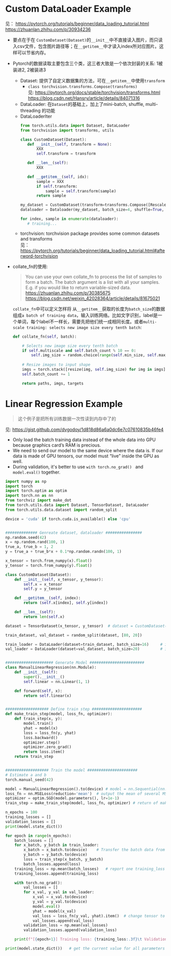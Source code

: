 # Custom DataLoader Example
见： https://pytorch.org/tutorials/beginner/data_loading_tutorial.html  
https://zhuanlan.zhihu.com/p/30934236  
* 要点在于在 `CustomDataset(Dataset)`的`__init__`中不直接读入图片，而只读入csv文件，包含图片路径等；在`__getitem__`中才读入index所对应图片。这样可以节省内存。  
* Pytorch的数据读取主要包含三个类，这三者大致是一个依次封装的关系: 1被装进2, 2被装进3
    * Dataset: 提供了自定义数据集的方法，可在`__getitem__`中使用`transform`
      * `class torchvision.transforms.Compose(transforms)`  
      见: https://pytorch.org/docs/stable/torchvision/transforms.html  
      https://blog.csdn.net/Hansry/article/details/84071316
    * DataLoader: 在`Dataset`的基础上，加上了mini-batch, shuffle, multi-threading 的功能
    * DataLoaderIter
      ```python
      from torch.utils.data import Dataset, DataLoader
      from torchvision import transforms, utils

      class CustomDataset(Dataset):
         def __init__(self, transform = None):
             XXX
             self.transform = transform

         def __len__(self):
             XXX

         def __getitem__(self, idx):
             sample = XXX
             if self.transform:
                 sample = self.transform(sample)
             return sample

      my_dataset = CustomDataset(transform=transforms.Compose([Rescale(256), RandomCrop(224), ToTensor()]))
      dataloader = Dataloader(my_dataset, batch_size=4, shuffle=True, num_workers=4)

      for index, sample in enumerate(dataloader):
         # training...
      ```
    * torchvision: torchvision package provides some common datasets and transforms  
    见： https://pytorch.org/tutorials/beginner/data_loading_tutorial.html#afterword-torchvision
* collate_fn的使用:
   > You can use your own collate_fn to process the list of samples to form a batch. The batch argument is a list with all your samples. E.g. if you would like to return variable-sized data.  
   > https://zhuanlan.zhihu.com/p/30385675  
   > https://blog.csdn.net/weixin_42028364/article/details/81675021  
   
   `collate_fn`中可以定义怎样将 从`__getitem__`获取的长度为`batch_size`的数据 组成`a batch of training data`，输入训练网络。比如文字识别，label是一个单词，每个label不一样长，需要先把他们统一成相同长度。或者`multi-scale training: selects new image size every tenth batch`:
   ```python
   def collate_fn(self, batch):
   
       # Selects new image size every tenth batch
       if self.multiscale and self.batch_count % 10 == 0:
           self.img_size = random.choice(range(self.min_size, self.max_size + 1, 32))
     
       # Resize images to input shape
       imgs = torch.stack([resize(img, self.img_size) for img in imgs])
       self.batch_count += 1
  
       return paths, imgs, targets
   ```

# Linear Regression Example
> 这个例子是把所有训练数据一次性读到内存中了的  

见: https://gist.github.com/dvgodoy/1d818d86a6a0dc6e7c07610835b46fe4 
* Only load the batch training data instead of the whole data into GPU because graphics card’s RAM is precious.
* We need to send our model to the same device where the data is. If our data is made of GPU tensors, our model must “live” inside the GPU as well.
* During validation, it's better to use `with torch.no_grad() ` and `model.eval()` together.

```python
import numpy as np
import torch
import torch.optim as optim
import torch.nn as nn
from torchviz import make_dot
from torch.utils.data import Dataset, TensorDataset, DataLoader
from torch.utils.data.dataset import random_split

device = 'cuda' if torch.cuda.is_available() else 'cpu'


############## Genreate dataset, dataloader ################
np.random.seed(42)
x = np.random.rand(100, 1)
true_a, true_b = 1, 2
y = true_a + true_b*x + 0.1*np.random.randn(100, 1)

x_tensor = torch.from_numpy(x).float()
y_tensor = torch.from_numpy(y).float()

class CustomDataset(Dataset):
    def __init__(self, x_tensor, y_tensor):
        self.x = x_tensor
        self.y = y_tensor

    def __getitem__(self, index):
        return (self.x[index], self.y[index])

    def __len__(self):
        return len(self.x)

dataset = TensorDataset(x_tensor, y_tensor)  # dataset = CustomDataset(x_tensor, y_tensor)

train_dataset, val_dataset = random_split(dataset, [80, 20])

train_loader = DataLoader(dataset=train_dataset, batch_size=16)     # it is on CPU
val_loader = DataLoader(dataset=val_dataset, batch_size=20)         # it is on CPU


##################### Generate Model ########################
class ManualLinearRegression(nn.Module):
    def __init__(self):
        super().__init__()
        self.linear = nn.Linear(1, 1)

    def forward(self, x):
        return self.linear(x)


################### Define train step ######################
def make_train_step(model, loss_fn, optimizer):
    def train_step(x, y):
        model.train()
        yhat = model(x)
        loss = loss_fn(y, yhat)
        loss.backward()
        optimizer.step()
        optimizer.zero_grad()
        return loss.item()
    return train_step


################### Train the model ######################
# Estimate a and b
torch.manual_seed(42)

model = ManualLinearRegression().to(device) # model = nn.Sequential(nn.Linear(1, 1)).to(device)
loss_fn = nn.MSELoss(reduction='mean')  # output the mean of several MSEloss
optimizer = optim.SGD(model.parameters(), lr=1e-1)
train_step = make_train_step(model, loss_fn, optimizer) # return of make_train_step is a function 

n_epochs = 100
training_losses = []
validation_losses = []
print(model.state_dict())

for epoch in range(n_epochs):
    batch_losses = []
    for x_batch, y_batch in train_loader:
        x_batch = x_batch.to(device)    # Transfer the batch data from CPU to device
        y_batch = y_batch.to(device)
        loss = train_step(x_batch, y_batch)
        batch_losses.append(loss)
    training_loss = np.mean(batch_losses)   # report one training_loss per epoch
    training_losses.append(training_loss)

    with torch.no_grad():
        val_losses = []
        for x_val, y_val in val_loader:
            x_val = x_val.to(device)
            y_val = y_val.to(device)
            model.eval()
            yhat = model(x_val)
            val_loss = loss_fn(y_val, yhat).item()  # change tensor to python type
            val_losses.append(val_loss)
        validation_loss = np.mean(val_losses)
        validation_losses.append(validation_loss)

    print(f"[{epoch+1}] Training loss: {training_loss:.3f}\t Validation loss: {validation_loss:.3f}")

print(model.state_dict())   # get the current value for all parameters
```

